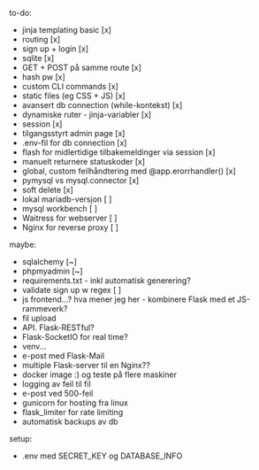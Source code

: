 to-do:
* jinja templating basic [x]
* routing [x]
* sign up + login [x]
* sqlite [x]
* GET + POST på samme route [x]
* hash pw [x]
* custom CLI commands [x]
* static files (eg CSS + JS) [x]
* avansert db connection (while-kontekst) [x]
* dynamiske ruter - jinja-variabler [x]
* session [x]
* tilgangsstyrt admin page [x]
* .env-fil for db connection [x]
* flash for midlertidige tilbakemeldinger via session [x]
* manuelt returnere statuskoder [x]
* global, custom feilhåndtering med @app.erorrhandler() [x]
* pymysql vs mysql.connector [x] 
* soft delete [x]
* lokal mariadb-versjon [ ] 
* mysql workbench [ ]
* Waitress for webserver [ ]
* Nginx for reverse proxy [ ]

maybe:
* sqlalchemy [~]
* phpmyadmin [~]
* requirements.txt - inkl automatisk generering?
* validate sign up w regex [ ]
* js frontend...? hva mener jeg her - kombinere Flask med et JS-rammeverk?
* fil upload
* API. Flask-RESTful?
* Flask-SocketIO for real time?
* venv...
* e-post med Flask-Mail
* multiple Flask-server til en Nginx??
* docker image :) og teste på flere maskiner
* logging av feil til fil
* e-post ved 500-feil
* gunicorn for hosting fra linux
* flask_limiter for rate limiting
* automatisk backups av db

setup:
* .env med SECRET_KEY og DATABASE_INFO